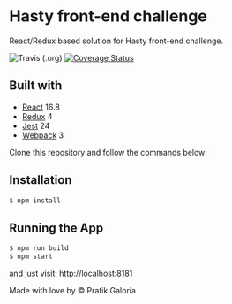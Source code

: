# Hasty front-end challenge

React/Redux based solution for Hasty front-end challenge.

![Travis (.org)](https://img.shields.io/travis/pratikgaloria/pratik-at-hasty)
[![Coverage Status](https://coveralls.io/repos/github/pratikgaloria/pratik-at-hasty/badge.svg?branch=master)](https://coveralls.io/github/pratikgaloria/pratik-at-hasty?branch=master)

## Built with

- [React](https://facebook.github.io/react/) 16.8
- [Redux](https://github.com/reactjs/redux) 4
- [Jest](https://jestjs.io/en/) 24
- [Webpack](https://webpack.js.org/) 3

Clone this repository and follow the commands below:

## Installation

```bash
$ npm install
```

## Running the App

```bash
$ npm run build
$ npm start
```

and just visit: http://localhost:8181

Made with love by &copy; Pratik Galoria

